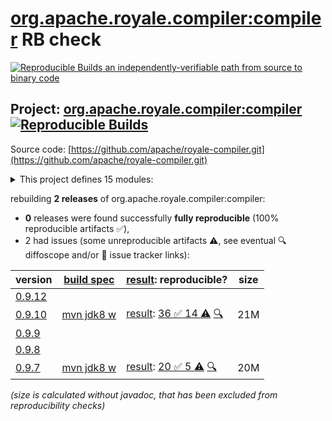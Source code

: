 [org.apache.royale.compiler:compiler](https://central.sonatype.com/artifact/org.apache.royale.compiler/compiler/versions) RB check
=======

[![Reproducible Builds](https://reproducible-builds.org/images/logos/rb.svg) an independently-verifiable path from source to binary code](https://reproducible-builds.org/)

## Project: [org.apache.royale.compiler:compiler](https://central.sonatype.com/artifact/org.apache.royale.compiler/compiler/versions) [![Reproducible Builds](https://img.shields.io/endpoint?url=https://raw.githubusercontent.com/jvm-repo-rebuild/reproducible-central/master/content/org/apache/royale/compiler/badge.json)](https://github.com/jvm-repo-rebuild/reproducible-central/blob/master/content/org/apache/royale/compiler/README.md)

Source code: [https://github.com/apache/royale-compiler.git](https://github.com/apache/royale-compiler.git)

<details><summary>This project defines 15 modules:</summary>

* [org.apache.royale.compiler:compiler](https://central.sonatype.com/artifact/org.apache.royale.compiler/compiler/overview)
* [org.apache.royale.compiler:compiler-common](https://central.sonatype.com/artifact/org.apache.royale.compiler/compiler-common/overview)
* [org.apache.royale.compiler:compiler-externc](https://central.sonatype.com/artifact/org.apache.royale.compiler/compiler-externc/overview)
* [org.apache.royale.compiler:compiler-jx](https://central.sonatype.com/artifact/org.apache.royale.compiler/compiler-jx/overview)
* [org.apache.royale.compiler:compiler-playerglobalc](https://central.sonatype.com/artifact/org.apache.royale.compiler/compiler-playerglobalc/overview)
* [org.apache.royale.compiler:compiler-test-utils](https://central.sonatype.com/artifact/org.apache.royale.compiler/compiler-test-utils/overview)
* [org.apache.royale.compiler:debugger](https://central.sonatype.com/artifact/org.apache.royale.compiler/debugger/overview)
* [org.apache.royale.compiler:flex-compiler-oem](https://central.sonatype.com/artifact/org.apache.royale.compiler/flex-compiler-oem/overview)
* [org.apache.royale.compiler:formatter](https://central.sonatype.com/artifact/org.apache.royale.compiler/formatter/overview)
* [org.apache.royale.compiler:linter](https://central.sonatype.com/artifact/org.apache.royale.compiler/linter/overview)
* [org.apache.royale.compiler:royale-ant-tasks](https://central.sonatype.com/artifact/org.apache.royale.compiler/royale-ant-tasks/overview)
* [org.apache.royale.compiler:royale-compiler-parent](https://central.sonatype.com/artifact/org.apache.royale.compiler/royale-compiler-parent/overview)
* [org.apache.royale.compiler:royale-maven-plugin](https://central.sonatype.com/artifact/org.apache.royale.compiler/royale-maven-plugin/overview)
* [org.apache.royale.compiler:royaleunit-ant-tasks](https://central.sonatype.com/artifact/org.apache.royale.compiler/royaleunit-ant-tasks/overview)
* [org.apache.royale.compiler:swfutils](https://central.sonatype.com/artifact/org.apache.royale.compiler/swfutils/overview)
</details>

rebuilding **2 releases** of org.apache.royale.compiler:compiler:
- **0** releases were found successfully **fully reproducible** (100% reproducible artifacts :white_check_mark:),
- 2 had issues (some unreproducible artifacts :warning:, see eventual :mag: diffoscope and/or :memo: issue tracker links):

| version | [build spec](/BUILDSPEC.md) | [result](https://reproducible-builds.org/docs/jvm/): reproducible? | size |
| -- | --------- | ------ | -- |
| [0.9.12](https://central.sonatype.com/artifact/org.apache.royale.compiler/compiler/0.9.12/pom) | | | |
| [0.9.10](https://central.sonatype.com/artifact/org.apache.royale.compiler/compiler/0.9.10/pom) | [mvn jdk8 w](royale-compiler-0.9.10.buildspec) | [result](royale-maven-plugin-0.9.10.buildinfo): [36 :white_check_mark:  14 :warning:](royale-maven-plugin-0.9.10.buildcompare) [:mag:](royale-maven-plugin-0.9.10.diffoscope) | 21M |
| [0.9.9](https://central.sonatype.com/artifact/org.apache.royale.compiler/compiler/0.9.9/pom) | | | |
| [0.9.8](https://central.sonatype.com/artifact/org.apache.royale.compiler/compiler/0.9.8/pom) | | | |
| [0.9.7](https://central.sonatype.com/artifact/org.apache.royale.compiler/compiler/0.9.7/pom) | [mvn jdk8 w](royale-compiler-0.9.7.buildspec) | [result](royale-maven-plugin-0.9.7.buildinfo): [20 :white_check_mark:  5 :warning:](royale-maven-plugin-0.9.7.buildcompare) [:mag:](royale-maven-plugin-0.9.7.diffoscope) | 20M |

<i>(size is calculated without javadoc, that has been excluded from reproducibility checks)</i>
